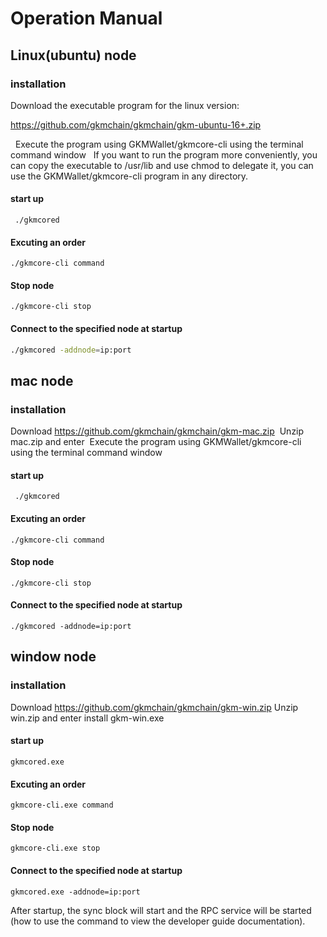# Operation Manual


## Linux(ubuntu) node

### installation

 Download the executable program for the linux version:

 https://github.com/gkmchain/gkmchain/gkm-ubuntu-16+.zip



  Execute the program using GKMWallet/gkmcore-cli using the terminal command window
  If you want to run the program more conveniently, you can copy the executable to /usr/lib and use chmod to delegate it, you can use the GKMWallet/gkmcore-cli program in any directory.

#### start up

` ./gkmcored` 

#### Excuting an order

` ./gkmcore-cli command `

#### Stop node

` ./gkmcore-cli stop `

#### Connect to the specified node at startup

```bash
./gkmcored -addnode=ip:port
```

## mac node

### installation

 Download https://github.com/gkmchain/gkmchain/gkm-mac.zip
 Unzip mac.zip and enter
 Execute the program using GKMWallet/gkmcore-cli using the terminal command window

#### start up

` ./gkmcored` 

#### Excuting an order

` ./gkmcore-cli command `

#### Stop node

` ./gkmcore-cli stop `

#### Connect to the specified node at startup

```
./gkmcored -addnode=ip:port
```


## window node

### installation

Download https://github.com/gkmchain/gkmchain/gkm-win.zip
Unzip win.zip and enter
install gkm-win.exe 

#### start up

` gkmcored.exe ` 

#### Excuting an order

` gkmcore-cli.exe command `

#### Stop node

` gkmcore-cli.exe stop `

#### Connect to the specified node at startup

```
gkmcored.exe -addnode=ip:port
```

After startup, the sync block will start and the RPC service will be started (how to use the command to view the developer guide documentation).
